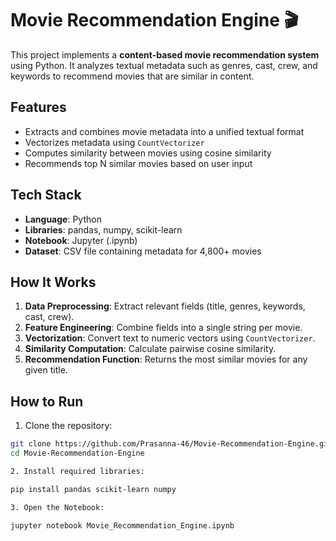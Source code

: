 # Movie Recommendation Engine 🎬

This project implements a **content-based movie recommendation system** using Python. It analyzes textual metadata such as genres, cast, crew, and keywords to recommend movies that are similar in content.

## Features

- Extracts and combines movie metadata into a unified textual format
- Vectorizes metadata using `CountVectorizer`
- Computes similarity between movies using cosine similarity
- Recommends top N similar movies based on user input

## Tech Stack

- **Language**: Python
- **Libraries**: pandas, numpy, scikit-learn
- **Notebook**: Jupyter (.ipynb)
- **Dataset**: CSV file containing metadata for 4,800+ movies


## How It Works

1. **Data Preprocessing**: Extract relevant fields (title, genres, keywords, cast, crew).
2. **Feature Engineering**: Combine fields into a single string per movie.
3. **Vectorization**: Convert text to numeric vectors using `CountVectorizer`.
4. **Similarity Computation**: Calculate pairwise cosine similarity.
5. **Recommendation Function**: Returns the most similar movies for any given title.

## How to Run

1. Clone the repository:

```bash
git clone https://github.com/Prasanna-46/Movie-Recommendation-Engine.git
cd Movie-Recommendation-Engine

2. Install required libraries:

pip install pandas scikit-learn numpy

3. Open the Notebook:

jupyter notebook Movie_Recommendation_Engine.ipynb
